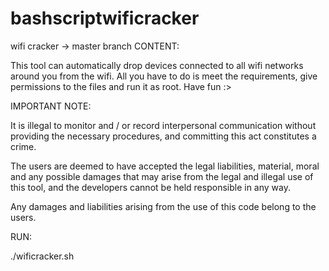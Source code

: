 # bashscriptwificracker
wifi cracker -> master branch
CONTENT:

This tool can automatically drop devices connected to all wifi networks around you from the wifi. All you have to do is meet the requirements, give permissions to the files and run it as root. Have fun :>

IMPORTANT NOTE:

It is illegal to monitor and / or record interpersonal communication without providing the necessary procedures, and committing this act constitutes a crime.

The users are deemed to have accepted the legal liabilities, material, moral and any possible damages that may arise from the legal and illegal use of this tool, and the developers cannot be held responsible in any way.

Any damages and liabilities arising from the use of this code belong to the users.

RUN:

./wificracker.sh 
